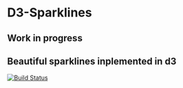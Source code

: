 # D3-Sparklines

## Work in progress

## Beautiful sparklines inplemented in d3

[![Build Status](https://travis-ci.org/danielwarna/d3-sparklines.svg?branch=master)](https://travis-ci.org/danielwarna/d3-sparklines)
